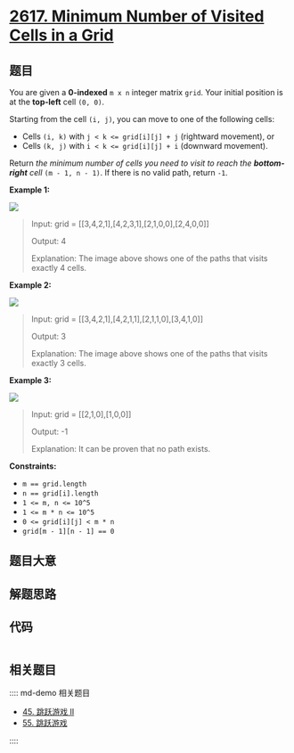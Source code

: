 # [2617. Minimum Number of Visited Cells in a Grid](https://leetcode.com/problems/minimum-number-of-visited-cells-in-a-grid/)

## 题目

You are given a **0-indexed** `m x n` integer matrix `grid`. Your initial
position is at the **top-left** cell `(0, 0)`.

Starting from the cell `(i, j)`, you can move to one of the following cells:

- Cells `(i, k)` with `j < k <= grid[i][j] + j` (rightward movement), or
- Cells `(k, j)` with `i < k <= grid[i][j] + i` (downward movement).

Return _the minimum number of cells you need to visit to reach the **bottom-
right** cell_ `(m - 1, n - 1)`. If there is no valid path, return `-1`.

**Example 1:**

![](https://assets.leetcode.com/uploads/2023/01/25/ex1.png)

> Input: grid = [[3,4,2,1],[4,2,3,1],[2,1,0,0],[2,4,0,0]]
>
> Output: 4
>
> Explanation: The image above shows one of the paths that visits exactly 4 cells.

**Example 2:**

![](https://assets.leetcode.com/uploads/2023/01/25/ex2.png)

> Input: grid = [[3,4,2,1],[4,2,1,1],[2,1,1,0],[3,4,1,0]]
>
> Output: 3
>
> Explanation: The image above shows one of the paths that visits exactly 3 cells.

**Example 3:**

![](https://assets.leetcode.com/uploads/2023/01/26/ex3.png)

> Input: grid = [[2,1,0],[1,0,0]]
>
> Output: -1
>
> Explanation: It can be proven that no path exists.

**Constraints:**

- `m == grid.length`
- `n == grid[i].length`
- `1 <= m, n <= 10^5`
- `1 <= m * n <= 10^5`
- `0 <= grid[i][j] < m * n`
- `grid[m - 1][n - 1] == 0`

## 题目大意

## 解题思路

## 代码

```javascript

```

## 相关题目

:::: md-demo 相关题目

- [45. 跳跃游戏 II](https://leetcode.com/problems/jump-game-ii)
- [55. 跳跃游戏](https://leetcode.com/problems/jump-game)

::::
